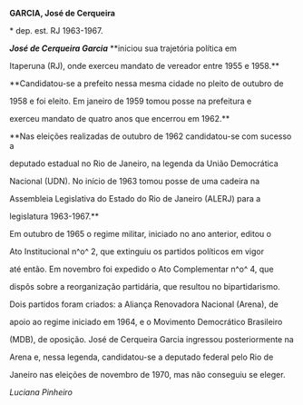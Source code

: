 **GARCIA, José de Cerqueira**



\* dep. est. RJ 1963-1967.



***José de Cerqueira Garcia*** **iniciou sua trajetória política em

Itaperuna (RJ), onde exerceu mandato de vereador entre 1955 e 1958.**



**Candidatou-se a prefeito nessa mesma cidade no pleito de outubro de

1958 e foi eleito. Em janeiro de 1959 tomou posse na prefeitura e

exerceu mandato de quatro anos que encerrou em 1962.**



**Nas eleições realizadas de outubro de 1962 candidatou-se com sucesso a

deputado estadual no Rio de Janeiro, na legenda da União Democrática

Nacional (UDN). No início de 1963 tomou posse de uma cadeira na

Assembleia Legislativa do Estado do Rio de Janeiro (ALERJ) para a

legislatura 1963-1967.**



Em outubro de 1965 o regime militar, iniciado no ano anterior, editou o

Ato Institucional n^o^ 2, que extinguiu os partidos políticos em vigor

até então. Em novembro foi expedido o Ato Complementar n^o^ 4, que

dispôs sobre a reorganização partidária, que resultou no bipartidarismo.

Dois partidos foram criados: a Aliança Renovadora Nacional (Arena), de

apoio ao regime iniciado em 1964, e o Movimento Democrático Brasileiro

(MDB), de oposição. José de Cerqueira Garcia ingressou posteriormente na

Arena e, nessa legenda, candidatou-se a deputado federal pelo Rio de

Janeiro nas eleições de novembro de 1970, mas não conseguiu se eleger.



*Luciana Pinheiro*




